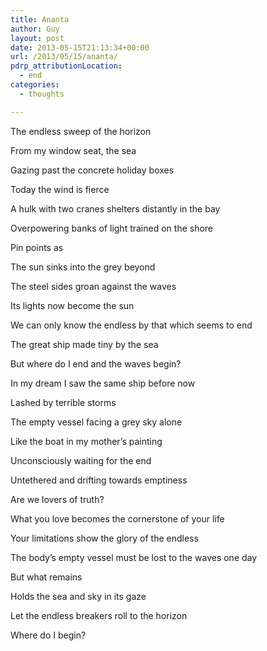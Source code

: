 ```yaml
---
title: Ananta
author: Guy
layout: post
date: 2013-05-15T21:13:34+00:00
url: /2013/05/15/ananta/
pdrp_attributionLocation:
  - end
categories:
  - thoughts

---
```

The endless sweep of the horizon
  
From my window seat, the sea
  
Gazing past the concrete holiday boxes
  
Today the wind is fierce
  
A hulk with two cranes shelters distantly in the bay
  
Overpowering banks of light trained on the shore
  
Pin points as
  
The sun sinks into the grey beyond

The steel sides groan against the waves
  
Its lights now become the sun
  
We can only know the endless by that which seems to end
  
The great ship made tiny by the sea
  
But where do I end and the waves begin?

In my dream I saw the same ship before now
  
Lashed by terrible storms
  
The empty vessel facing a grey sky alone
  
Like the boat in my mother’s painting
  
Unconsciously waiting for the end
  
Untethered and drifting towards emptiness

Are we lovers of truth?
  
What you love becomes the cornerstone of your life
  
Your limitations show the glory of the endless
  
The body’s empty vessel must be lost to the waves one day
  
But what remains
  
Holds the sea and sky in its gaze
  
Let the endless breakers roll to the horizon

Where do I begin?